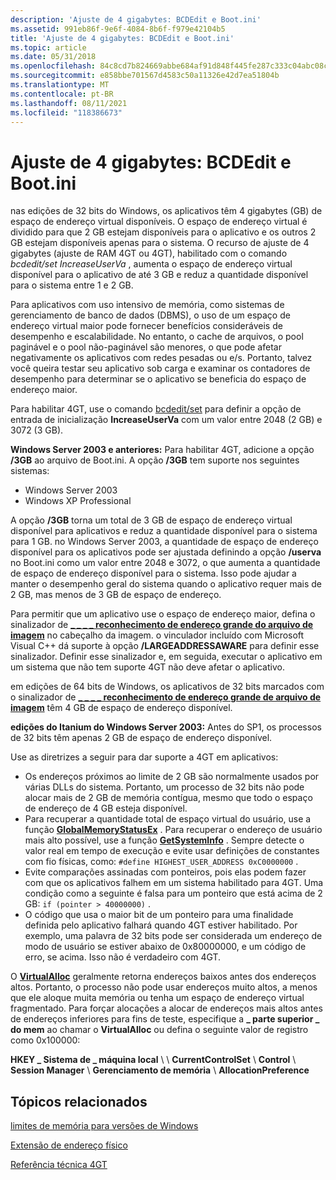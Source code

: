 ```yaml
---
description: 'Ajuste de 4 gigabytes: BCDEdit e Boot.ini'
ms.assetid: 991eb86f-9e6f-4084-8b6f-f979e42104b5
title: 'Ajuste de 4 gigabytes: BCDEdit e Boot.ini'
ms.topic: article
ms.date: 05/31/2018
ms.openlocfilehash: 84c8cd7b824669abbe684af91d848f445fe287c333c04abc08c676f3e125d2b4
ms.sourcegitcommit: e858bbe701567d4583c50a11326e42d7ea51804b
ms.translationtype: MT
ms.contentlocale: pt-BR
ms.lasthandoff: 08/11/2021
ms.locfileid: "118386673"
---
```

# <a name="4-gigabyte-tuning-bcdedit-and-bootini"></a>Ajuste de 4 gigabytes: BCDEdit e Boot.ini

nas edições de 32 bits do Windows, os aplicativos têm 4 gigabytes (GB) de espaço de endereço virtual disponíveis. O espaço de endereço virtual é dividido para que 2 GB estejam disponíveis para o aplicativo e os outros 2 GB estejam disponíveis apenas para o sistema. O recurso de ajuste de 4 gigabytes (ajuste de RAM 4GT ou 4GT), habilitado com o comando *bcdedit/set IncreaseUserVa* , aumenta o espaço de endereço virtual disponível para o aplicativo de até 3 GB e reduz a quantidade disponível para o sistema entre 1 e 2 GB.

Para aplicativos com uso intensivo de memória, como sistemas de gerenciamento de banco de dados (DBMS), o uso de um espaço de endereço virtual maior pode fornecer benefícios consideráveis de desempenho e escalabilidade. No entanto, o cache de arquivos, o pool paginável e o pool não-paginável são menores, o que pode afetar negativamente os aplicativos com redes pesadas ou e/s. Portanto, talvez você queira testar seu aplicativo sob carga e examinar os contadores de desempenho para determinar se o aplicativo se beneficia do espaço de endereço maior.

Para habilitar 4GT, use o comando [bcdedit/set](/windows-hardware/drivers/devtest/bcdedit--set) para definir a opção de entrada de inicialização **IncreaseUserVa** com um valor entre 2048 (2 GB) e 3072 (3 GB).

**Windows Server 2003 e anteriores:** Para habilitar 4GT, adicione a opção **/3GB** ao arquivo de Boot.ini. A opção **/3GB** tem suporte nos seguintes sistemas:

-   Windows Server 2003
-   Windows XP Professional

A opção **/3GB** torna um total de 3 GB de espaço de endereço virtual disponível para aplicativos e reduz a quantidade disponível para o sistema para 1 GB. no Windows Server 2003, a quantidade de espaço de endereço disponível para os aplicativos pode ser ajustada definindo a opção **/userva** no Boot.ini como um valor entre 2048 e 3072, o que aumenta a quantidade de espaço de endereço disponível para o sistema. Isso pode ajudar a manter o desempenho geral do sistema quando o aplicativo requer mais de 2 GB, mas menos de 3 GB de espaço de endereço.

Para permitir que um aplicativo use o espaço de endereço maior, defina o sinalizador de [**\_ \_ \_ \_ reconhecimento de endereço grande do arquivo de imagem**](/windows/desktop/api/dbghelp/ns-dbghelp-loaded_image) no cabeçalho da imagem. o vinculador incluído com Microsoft Visual C++ dá suporte à opção **/LARGEADDRESSAWARE** para definir esse sinalizador. Definir esse sinalizador e, em seguida, executar o aplicativo em um sistema que não tem suporte 4GT não deve afetar o aplicativo.

em edições de 64 bits de Windows, os aplicativos de 32 bits marcados com o sinalizador de [**\_ \_ \_ \_ reconhecimento de endereço grande de arquivo de imagem**](/windows/desktop/api/dbghelp/ns-dbghelp-loaded_image) têm 4 GB de espaço de endereço disponível.

**edições do Itanium do Windows Server 2003:** Antes do SP1, os processos de 32 bits têm apenas 2 GB de espaço de endereço disponível.

Use as diretrizes a seguir para dar suporte a 4GT em aplicativos:

-   Os endereços próximos ao limite de 2 GB são normalmente usados por várias DLLs do sistema. Portanto, um processo de 32 bits não pode alocar mais de 2 GB de memória contígua, mesmo que todo o espaço de endereço de 4 GB esteja disponível.
-   Para recuperar a quantidade total de espaço virtual do usuário, use a função [**GlobalMemoryStatusEx**](/windows/win32/api/sysinfoapi/nf-sysinfoapi-globalmemorystatusex) . Para recuperar o endereço de usuário mais alto possível, use a função [**GetSystemInfo**](/windows/desktop/api/sysinfoapi/nf-sysinfoapi-getsysteminfo) . Sempre detecte o valor real em tempo de execução e evite usar definições de constantes com fio físicas, como: `#define HIGHEST_USER_ADDRESS 0xC0000000` .
-   Evite comparações assinadas com ponteiros, pois elas podem fazer com que os aplicativos falhem em um sistema habilitado para 4GT. Uma condição como a seguinte é falsa para um ponteiro que está acima de 2 GB: `if (pointer > 40000000)` .
-   O código que usa o maior bit de um ponteiro para uma finalidade definida pelo aplicativo falhará quando 4GT estiver habilitado. Por exemplo, uma palavra de 32 bits pode ser considerada um endereço de modo de usuário se estiver abaixo de 0x80000000, e um código de erro, se acima. Isso não é verdadeiro com 4GT.

O [**VirtualAlloc**](/windows/win32/api/memoryapi/nf-memoryapi-virtualalloc) geralmente retorna endereços baixos antes dos endereços altos. Portanto, o processo não pode usar endereços muito altos, a menos que ele aloque muita memória ou tenha um espaço de endereço virtual fragmentado. Para forçar alocações a alocar de endereços mais altos antes de endereços inferiores para fins de teste, especifique a **\_ parte superior \_ do mem** ao chamar o **VirtualAlloc** ou defina o seguinte valor de registro como 0x100000:

**HKEY \_ Sistema de \_ máquina local** \\  \\ **CurrentControlSet** \\ **Control** \\ **Session Manager** \\ **Gerenciamento de memória** \\ **AllocationPreference**

## <a name="related-topics"></a>Tópicos relacionados

<dl> <dt>

[limites de memória para versões de Windows](memory-limits-for-windows-releases.md)
</dt> <dt>

[Extensão de endereço físico](physical-address-extension.md)
</dt> <dt>

[Referência técnica 4GT](/previous-versions/windows/it-pro/windows-server-2003/cc778496(v=ws.10))
</dt> </dl>

 

 
